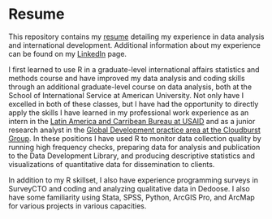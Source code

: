# Resume
This repository contains my [resume](kellie-haddon-resume.pdf) detailing my experience in data analysis and international development. Additional information about my experience can be found on my [LinkedIn](https://www.linkedin.com/in/kellie-haddon/) page.

I first learned to use R in a graduate-level international affairs statistics and methods course and have improved my data analysis and coding skills through an additional graduate-level course on data analysis, both at the School of International Service at American University. Not only have I excelled in both of these classes, but I have had the opportunity to directly apply the skills I have learned in my professional work experience as an intern in the [Latin America and Carribean Bureau at USAID](https://www.usaid.gov/about-us/organization/bureau-latin-america-and-caribbean) and as a junior research analyst in the [Global Development practice area at the Cloudburst Group](https://cloudburstgroup.com/services/global-development/). In these positions I have used R to monitor data collection quality by running high frequency checks, preparing data for analysis and publication to the Data Development Library, and producing descriptive statistics and visualizations of quantitative data for dissemination to clients. 

In addition to my R skillset, I also have experience programming surveys in SurveyCTO and coding and analyzing qualitative data in Dedoose. I also have some familiarity using Stata, SPSS, Python, ArcGIS Pro, and ArcMap for various projects in various capacities.
